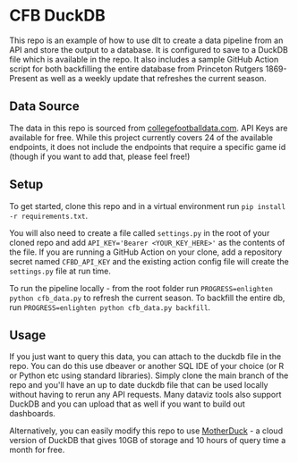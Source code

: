 
# CFB DuckDB

This repo is an example of how to use dlt to create a data pipeline from an API and store the output to a database. It is configured to save to a DuckDB file which is available in the repo. It also includes a sample GitHub Action script for both backfilling the entire database from Princeton Rutgers 1869-Present as well as a weekly update that refreshes the current season.

## Data Source

The data in this repo is sourced from [collegefootballdata.com](https://collegefootballdata.com). API Keys are available for free. While this project currently covers 24 of the available endpoints, it does not include the endpoints that require a specific game id (though if you want to add that, please feel free!)

## Setup

To get started, clone this repo and in a virtual environment run `pip install -r requirements.txt`.

You will also need to create a file called `settings.py` in the root of your cloned repo and add `API_KEY='Bearer <YOUR_KEY_HERE>'` as the contents of the file. If you are running a GitHub Action on your clone, add a repository secret named `CFBD_API_KEY` and the existing action config file will create the `settings.py` file at run time.

To run the pipeline locally - from the root folder run `PROGRESS=enlighten python cfb_data.py` to refresh the current season. To backfill the entire db, run `PROGRESS=enlighten python cfb_data.py backfill`.

## Usage

If you just want to query this data, you can attach to the duckdb file in the repo. You can do this use dbeaver or another SQL IDE of your choice (or R or Python etc using standard libraries). Simply clone the main branch of the repo and you'll have an up to date duckdb file that can be used locally without having to rerun any API requests. Many dataviz tools also support DuckDB and you can upload that as well if you want to build out dashboards.

Alternatively, you can easily modify this repo to use [MotherDuck](https://motherduck.com) - a cloud version of DuckDB that gives 10GB of storage and 10 hours of query time a month for free.


